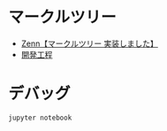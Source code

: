 # マークルツリー
- [Zenn【マークルツリー 実装しました】](https://zenn.dev/mizuneko4345/articles/f0b7efe1eedd28)
- [開発工程](https://zenn.dev/link/comments/3ad86394dee14a)

# デバッグ
```
jupyter notebook
```
